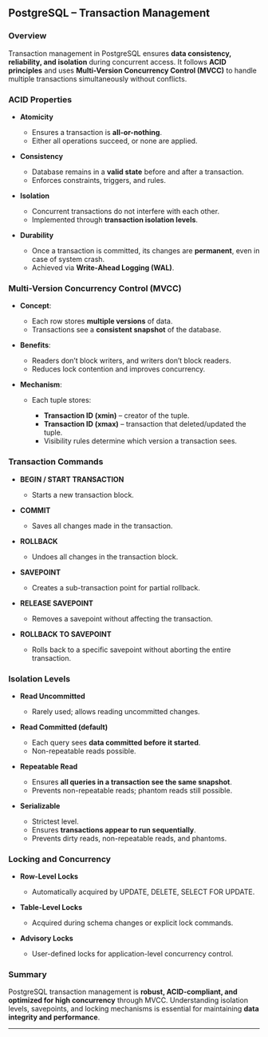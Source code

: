 ## PostgreSQL – Transaction Management

### Overview

Transaction management in PostgreSQL ensures **data consistency, reliability, and isolation** during concurrent access. It follows **ACID principles** and uses **Multi-Version Concurrency Control (MVCC)** to handle multiple transactions simultaneously without conflicts.

### ACID Properties

* **Atomicity**

  * Ensures a transaction is **all-or-nothing**.
  * Either all operations succeed, or none are applied.
* **Consistency**

  * Database remains in a **valid state** before and after a transaction.
  * Enforces constraints, triggers, and rules.
* **Isolation**

  * Concurrent transactions do not interfere with each other.
  * Implemented through **transaction isolation levels**.
* **Durability**

  * Once a transaction is committed, its changes are **permanent**, even in case of system crash.
  * Achieved via **Write-Ahead Logging (WAL)**.

### Multi-Version Concurrency Control (MVCC)

* **Concept**:

  * Each row stores **multiple versions** of data.
  * Transactions see a **consistent snapshot** of the database.
* **Benefits**:

  * Readers don’t block writers, and writers don’t block readers.
  * Reduces lock contention and improves concurrency.
* **Mechanism**:

  * Each tuple stores:

    * **Transaction ID (xmin)** – creator of the tuple.
    * **Transaction ID (xmax)** – transaction that deleted/updated the tuple.
    * Visibility rules determine which version a transaction sees.

### Transaction Commands

* **BEGIN / START TRANSACTION**

  * Starts a new transaction block.
* **COMMIT**

  * Saves all changes made in the transaction.
* **ROLLBACK**

  * Undoes all changes in the transaction block.
* **SAVEPOINT**

  * Creates a sub-transaction point for partial rollback.
* **RELEASE SAVEPOINT**

  * Removes a savepoint without affecting the transaction.
* **ROLLBACK TO SAVEPOINT**

  * Rolls back to a specific savepoint without aborting the entire transaction.

### Isolation Levels

* **Read Uncommitted**

  * Rarely used; allows reading uncommitted changes.
* **Read Committed (default)**

  * Each query sees **data committed before it started**.
  * Non-repeatable reads possible.
* **Repeatable Read**

  * Ensures **all queries in a transaction see the same snapshot**.
  * Prevents non-repeatable reads; phantom reads still possible.
* **Serializable**

  * Strictest level.
  * Ensures **transactions appear to run sequentially**.
  * Prevents dirty reads, non-repeatable reads, and phantoms.

### Locking and Concurrency

* **Row-Level Locks**

  * Automatically acquired by UPDATE, DELETE, SELECT FOR UPDATE.
* **Table-Level Locks**

  * Acquired during schema changes or explicit lock commands.
* **Advisory Locks**

  * User-defined locks for application-level concurrency control.

### Summary

PostgreSQL transaction management is **robust, ACID-compliant, and optimized for high concurrency** through MVCC. Understanding isolation levels, savepoints, and locking mechanisms is essential for maintaining **data integrity and performance**.

---
